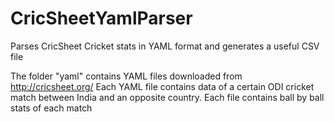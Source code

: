 # CricSheetYamlParser
Parses CricSheet Cricket stats in YAML format and generates a useful CSV file


The folder "yaml" contains YAML files downloaded from http://cricsheet.org/ 
Each YAML file contains data of a certain ODI cricket match between India and an opposite country. 
Each file contains ball by ball stats of each match
